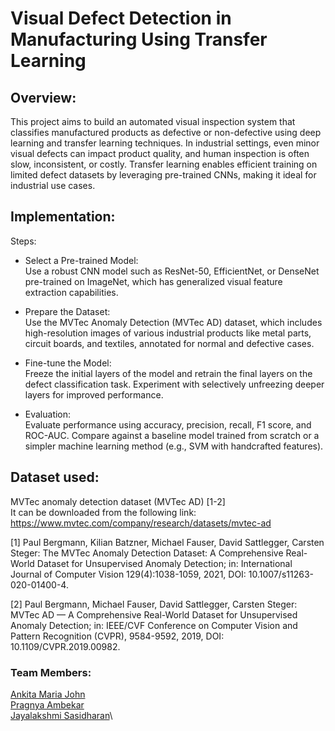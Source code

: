 # **Visual Defect Detection in Manufacturing Using Transfer Learning**

## **Overview**:
This project aims to build an automated visual inspection system that classifies manufactured products as defective or non-defective using deep learning and transfer learning techniques. In industrial settings, even minor visual defects can impact product quality, and human inspection is often slow, inconsistent, or costly. Transfer learning enables efficient training on limited defect datasets by leveraging pre-trained CNNs, making it ideal for industrial use cases.

## **Implementation**:
Steps:
- Select a Pre-trained Model:\
Use a robust CNN model such as ResNet-50, EfficientNet, or DenseNet pre-trained on ImageNet, which has generalized visual feature extraction capabilities.

- Prepare the Dataset:\
Use the MVTec Anomaly Detection (MVTec AD) dataset, which includes high-resolution images of various industrial products like metal parts, circuit boards, and textiles, annotated for normal and defective cases.

- Fine-tune the Model:\
Freeze the initial layers of the model and retrain the final layers on the defect classification task. Experiment with selectively unfreezing deeper layers for improved performance.

- Evaluation:\
Evaluate performance using accuracy, precision, recall, F1 score, and ROC-AUC. Compare against a baseline model trained from scratch or a simpler machine learning method (e.g., SVM with handcrafted features).

## **Dataset used**:
MVTec anomaly detection dataset (MVTec AD) [1-2]\
It can be downloaded from the following link: https://www.mvtec.com/company/research/datasets/mvtec-ad

[1] Paul Bergmann, Kilian Batzner, Michael Fauser, David Sattlegger, Carsten Steger: The MVTec Anomaly Detection Dataset: A Comprehensive Real-World Dataset for Unsupervised Anomaly Detection; in: International Journal of Computer Vision 129(4):1038-1059, 2021, DOI: 10.1007/s11263-020-01400-4.

[2] Paul Bergmann, Michael Fauser, David Sattlegger, Carsten Steger: MVTec AD — A Comprehensive Real-World Dataset for Unsupervised Anomaly Detection; in: IEEE/CVF Conference on Computer Vision and Pattern Recognition (CVPR), 9584-9592, 2019, DOI: 10.1109/CVPR.2019.00982.

### Team Members:
[Ankita Maria John](https://github.com/ankita-m-john)\
[Pragnya Ambekar](https://github.com/pragnyaambekar)\
[Jayalakshmi Sasidharan](https://github.com/jayalakshmi-sasidharan)\
